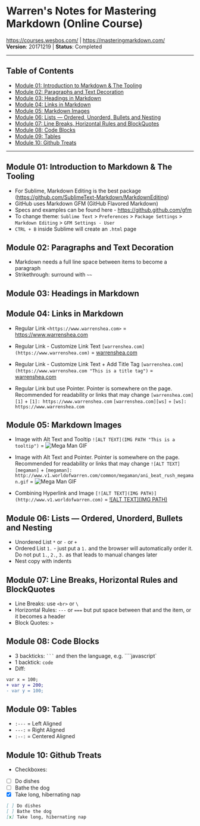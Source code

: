 # Warren's Notes for Mastering Markdown (Online Course)
https://courses.wesbos.com/ | https://masteringmarkdown.com/ \
**Version**: 20171219 | **Status**: Completed

---
## Table of Contents
* [Module 01: Introduction to Markdown &amp; The Tooling](#module-01-introduction-to-markdown--the-tooling)
* [Module 02: Paragraphs and Text Decoration](#module-02-paragraphs-and-text-decoration)
* [Module 03: Headings in Markdown](#module-03-headings-in-markdown)
* [Module 04: Links in Markdown](#module-04-links-in-markdown)
* [Module 05: Markdown Images](#module-05-markdown-images)
* [Module 06: Lists — Ordered, Unorderd, Bullets and Nesting](#module-06-lists--ordered-unorderd-bullets-and-nesting)
* [Module 07: Line Breaks, Horizontal Rules and BlockQuotes](#module-07-line-breaks-horizontal-rules-and-blockquotes)
* [Module 08: Code Blocks](#module-08-code-blocks)
* [Module 09: Tables](#module-09-tables)
* [Module 10: Github Treats](#module-10-github-treats)
---

## Module 01: Introduction to Markdown & The Tooling
* For Sublime, Markdown Editing is the best package (https://github.com/SublimeText-Markdown/MarkdownEditing)
* GitHub uses Markdown GFM (GitHub Flavored Markdown)
* Specs and examples can be found here - https://github.github.com/gfm
* To change theme: `Sublime Text` > `Preferences` > `Package Settings` > `Markdown Editing` > `GFM Settings - User`
* `CTRL + B` inside Sublime will create an `.html` page

## Module 02: Paragraphs and Text Decoration
* Markdown needs a full line space between items to become a paragraph
* Strikethrough: surround with `~~`

## Module 03: Headings in Markdown

## Module 04: Links in Markdown
* Regular Link
  `<https://www.warrenshea.com>` = <https://www.warrenshea.com>

* Regular Link - Customize Link Text
  `[warrenshea.com](https://www.warrenshea.com)` = [warrenshea.com](https://www.warrenshea.com)

* Regular Link - Customize Link Text + Add Title Tag
  `[warrenshea.com](https://www.warrenshea.com "This is a title tag")` = [warrenshea.com](https://www.warrenshea.com "This is a title tag")

* Regular Link but use Pointer. Pointer is somewhere on the page. Recommended for readability or links that may change
  `[warrenshea.com][1]` + `[1]: https://www.warrenshea.com`
  `[warrenshea.com][ws]` + `[ws]: https://www.warrenshea.com`

## Module 05: Markdown Images
* Image with Alt Text and Tooltip
  `![ALT TEXT](IMG PATH "This is a tooltip")` = ![Mega Man GIF](http://www.v1.worldofwarren.com/common/megaman/ani_beat_rush_megaman.gif "This is a tooltip")

* Image with Alt Text and Pointer. Pointer is somewhere on the page. Recommended for readability or links that may change
  `![ALT TEXT][megaman]` + `[megaman]: http://www.v1.worldofwarren.com/common/megaman/ani_beat_rush_megaman.gif` = ![Mega Man GIF](http://www.v1.worldofwarren.com/common/megaman/ani_beat_rush_megaman.gif "This is a tooltip")

* Combining Hyperlink and Image
  `[![ALT TEXT](IMG PATH)](http://www.v1.worldofwarren.com)` = [![ALT TEXT](IMG PATH)](http://www.v1.worldofwarren.com)

## Module 06: Lists — Ordered, Unorderd, Bullets and Nesting
* Unordered List `*` or `-` or `+`
* Ordered List `1.` - just put a `1.` and the browser will automatically order it. Do not put `1.`, `2.`, `3.` as that leads to manual changes later
* Nest copy with indents

## Module 07: Line Breaks, Horizontal Rules and BlockQuotes
* Line Breaks: use `<br>` or `\`
* Horizontal Rules: `---` or `===` but put space between that and the item, or it becomes a header
* Block Quotes: `>`

## Module 08: Code Blocks
* 3 backticks: ` ``` ` and then the language, e.g. ````javascript`
* 1 backtick: ``code``
* Diff:
```diff
var x = 100;
+ var y = 200;
- var y = 100;
```

## Module 09: Tables
* `:---` = Left Aligned
* `---:` = Right Aligned
* `:--:` = Centered Aligned

## Module 10: Github Treats
* Checkboxes:
* [ ] Do dishes
* [ ] Bathe the dog
* [x] Take long, hibernating nap
```markdown
[ ] Do dishes
[ ] Bathe the dog
[x] Take long, hibernating nap
```
